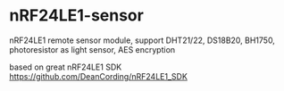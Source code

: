 nRF24LE1-sensor
===============

nRF24LE1 remote sensor module, support DHT21/22, DS18B20, BH1750, photoresistor as light sensor, AES encryption

based on great nRF24LE1 SDK https://github.com/DeanCording/nRF24LE1_SDK
